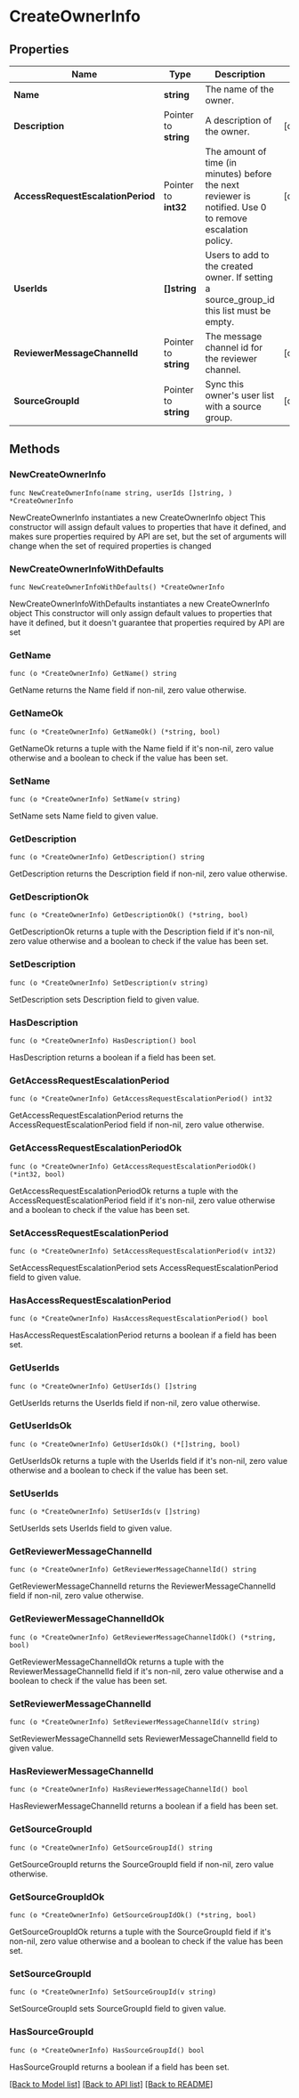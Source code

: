 # CreateOwnerInfo

## Properties

Name | Type | Description | Notes
------------ | ------------- | ------------- | -------------
**Name** | **string** | The name of the owner. | 
**Description** | Pointer to **string** | A description of the owner. | [optional] 
**AccessRequestEscalationPeriod** | Pointer to **int32** | The amount of time (in minutes) before the next reviewer is notified. Use 0 to remove escalation policy. | [optional] 
**UserIds** | **[]string** | Users to add to the created owner. If setting a source_group_id this list must be empty. | 
**ReviewerMessageChannelId** | Pointer to **string** | The message channel id for the reviewer channel. | [optional] 
**SourceGroupId** | Pointer to **string** | Sync this owner&#39;s user list with a source group. | [optional] 

## Methods

### NewCreateOwnerInfo

`func NewCreateOwnerInfo(name string, userIds []string, ) *CreateOwnerInfo`

NewCreateOwnerInfo instantiates a new CreateOwnerInfo object
This constructor will assign default values to properties that have it defined,
and makes sure properties required by API are set, but the set of arguments
will change when the set of required properties is changed

### NewCreateOwnerInfoWithDefaults

`func NewCreateOwnerInfoWithDefaults() *CreateOwnerInfo`

NewCreateOwnerInfoWithDefaults instantiates a new CreateOwnerInfo object
This constructor will only assign default values to properties that have it defined,
but it doesn't guarantee that properties required by API are set

### GetName

`func (o *CreateOwnerInfo) GetName() string`

GetName returns the Name field if non-nil, zero value otherwise.

### GetNameOk

`func (o *CreateOwnerInfo) GetNameOk() (*string, bool)`

GetNameOk returns a tuple with the Name field if it's non-nil, zero value otherwise
and a boolean to check if the value has been set.

### SetName

`func (o *CreateOwnerInfo) SetName(v string)`

SetName sets Name field to given value.


### GetDescription

`func (o *CreateOwnerInfo) GetDescription() string`

GetDescription returns the Description field if non-nil, zero value otherwise.

### GetDescriptionOk

`func (o *CreateOwnerInfo) GetDescriptionOk() (*string, bool)`

GetDescriptionOk returns a tuple with the Description field if it's non-nil, zero value otherwise
and a boolean to check if the value has been set.

### SetDescription

`func (o *CreateOwnerInfo) SetDescription(v string)`

SetDescription sets Description field to given value.

### HasDescription

`func (o *CreateOwnerInfo) HasDescription() bool`

HasDescription returns a boolean if a field has been set.

### GetAccessRequestEscalationPeriod

`func (o *CreateOwnerInfo) GetAccessRequestEscalationPeriod() int32`

GetAccessRequestEscalationPeriod returns the AccessRequestEscalationPeriod field if non-nil, zero value otherwise.

### GetAccessRequestEscalationPeriodOk

`func (o *CreateOwnerInfo) GetAccessRequestEscalationPeriodOk() (*int32, bool)`

GetAccessRequestEscalationPeriodOk returns a tuple with the AccessRequestEscalationPeriod field if it's non-nil, zero value otherwise
and a boolean to check if the value has been set.

### SetAccessRequestEscalationPeriod

`func (o *CreateOwnerInfo) SetAccessRequestEscalationPeriod(v int32)`

SetAccessRequestEscalationPeriod sets AccessRequestEscalationPeriod field to given value.

### HasAccessRequestEscalationPeriod

`func (o *CreateOwnerInfo) HasAccessRequestEscalationPeriod() bool`

HasAccessRequestEscalationPeriod returns a boolean if a field has been set.

### GetUserIds

`func (o *CreateOwnerInfo) GetUserIds() []string`

GetUserIds returns the UserIds field if non-nil, zero value otherwise.

### GetUserIdsOk

`func (o *CreateOwnerInfo) GetUserIdsOk() (*[]string, bool)`

GetUserIdsOk returns a tuple with the UserIds field if it's non-nil, zero value otherwise
and a boolean to check if the value has been set.

### SetUserIds

`func (o *CreateOwnerInfo) SetUserIds(v []string)`

SetUserIds sets UserIds field to given value.


### GetReviewerMessageChannelId

`func (o *CreateOwnerInfo) GetReviewerMessageChannelId() string`

GetReviewerMessageChannelId returns the ReviewerMessageChannelId field if non-nil, zero value otherwise.

### GetReviewerMessageChannelIdOk

`func (o *CreateOwnerInfo) GetReviewerMessageChannelIdOk() (*string, bool)`

GetReviewerMessageChannelIdOk returns a tuple with the ReviewerMessageChannelId field if it's non-nil, zero value otherwise
and a boolean to check if the value has been set.

### SetReviewerMessageChannelId

`func (o *CreateOwnerInfo) SetReviewerMessageChannelId(v string)`

SetReviewerMessageChannelId sets ReviewerMessageChannelId field to given value.

### HasReviewerMessageChannelId

`func (o *CreateOwnerInfo) HasReviewerMessageChannelId() bool`

HasReviewerMessageChannelId returns a boolean if a field has been set.

### GetSourceGroupId

`func (o *CreateOwnerInfo) GetSourceGroupId() string`

GetSourceGroupId returns the SourceGroupId field if non-nil, zero value otherwise.

### GetSourceGroupIdOk

`func (o *CreateOwnerInfo) GetSourceGroupIdOk() (*string, bool)`

GetSourceGroupIdOk returns a tuple with the SourceGroupId field if it's non-nil, zero value otherwise
and a boolean to check if the value has been set.

### SetSourceGroupId

`func (o *CreateOwnerInfo) SetSourceGroupId(v string)`

SetSourceGroupId sets SourceGroupId field to given value.

### HasSourceGroupId

`func (o *CreateOwnerInfo) HasSourceGroupId() bool`

HasSourceGroupId returns a boolean if a field has been set.


[[Back to Model list]](../README.md#documentation-for-models) [[Back to API list]](../README.md#documentation-for-api-endpoints) [[Back to README]](../README.md)



